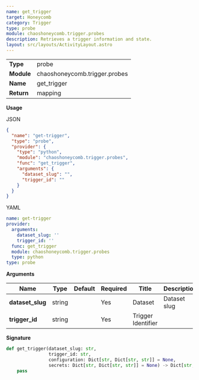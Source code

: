 ```yaml
---
name: get_trigger
target: Honeycomb
category: Trigger
type: probe
module: chaoshoneycomb.trigger.probes
description: Retrieves a trigger information and state.
layout: src/layouts/ActivityLayout.astro
---
```


|            |                 |
| ---------- | --------------- |
| **Type**   | probe          |
| **Module** | chaoshoneycomb.trigger.probes |
| **Name**   | get_trigger      |
| **Return** | mapping            |

**Usage**

JSON

```json
{
  "name": "get-trigger",
  "type": "probe",
  "provider": {
    "type": "python",
    "module": "chaoshoneycomb.trigger.probes",
    "func": "get_trigger",
    "arguments": {
      "dataset_slug": "",
      "trigger_id": ""
    }
  }
}
```

YAML

```yaml
name: get-trigger
provider:
  arguments:
    dataset_slug: ''
    trigger_id: ''
  func: get_trigger
  module: chaoshoneycomb.trigger.probes
  type: python
type: probe
```

**Arguments**

| Name           | Type    | Default | Required | Title  | Description                        |
| -------------- | ------- | ------- | -------- | ------ | ---------------------------------- |
| **dataset_slug** | string  |     | Yes       | Dataset | Dataset slug |
| **trigger_id**        | string |        | Yes       | Trigger Identifier    |      |

**Signature**

```python
def get_trigger(dataset_slug: str,
                trigger_id: str,
                configuration: Dict[str, Dict[str, str]] = None,
                secrets: Dict[str, Dict[str, str]] = None) -> Dict[str, Any]:
    pass
```
